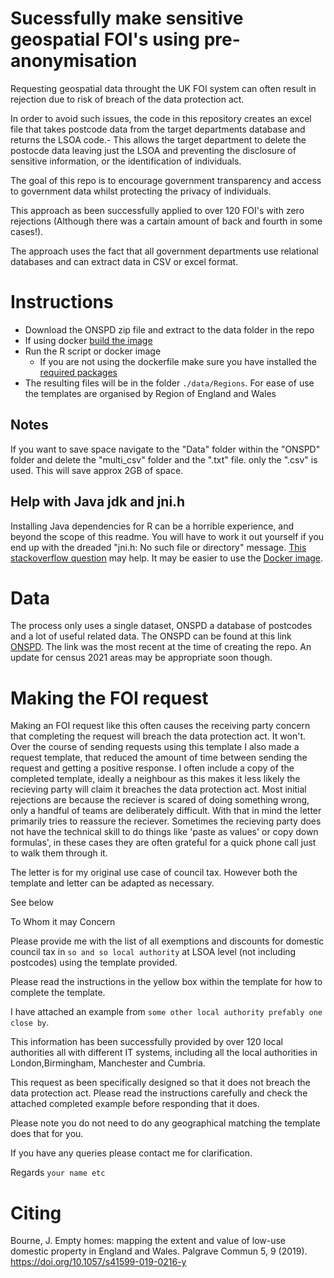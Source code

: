 # Sucessfully make sensitive geospatial FOI's using pre-anonymisation

Requesting geospatial data throught the UK FOI system can often result in rejection due to risk of breach of the data protection act.

In order to avoid such issues, the code in this repository creates an excel file that takes postcode data from the target departments database and returns the LSOA code.-
This allows the target department to delete the postocde data leaving just the LSOA and preventing the disclosure of sensitive information, or the identification of individuals.

The goal of this repo is to encourage government transparency and access to government data whilst protecting the privacy of individuals. 

This approach as been successfully applied to over 120 FOI's with zero rejections (Although there was a cartain amount of back and fourth in some cases!).

The approach uses the fact that all government departments use relational databases and can extract data in CSV or excel format.

# Instructions

- Download the ONSPD zip file and extract to the data folder in the repo
- If using docker [build the image](dockerfile)
- Run the R script or docker image
    - If you are not using the dockerfile make sure you have installed the [required packages](dockerfile/install_packages.r)
- The resulting files will be in the folder `./data/Regions`. For ease of use the templates are organised by Region of England and Wales

## Notes

If you want to save space navigate to the "Data" folder within the "ONSPD" folder and delete the "multi_csv" folder and the ".txt" file. only the ".csv" is used.
This will save approx 2GB of space. 

## Help with Java jdk and jni.h

Installing Java dependencies for R can be a horrible experience, and beyond the scope of this readme. You will have to work it out yourself if you end up with the dreaded "jni.h: No such file or directory" message. [This stackoverflow question](https://stackoverflow.com/questions/42562160/r-cmd-javareconf-not-finding-jni-h) may help. It may be easier to use the [Docker image](dockerfile).



# Data

The process only uses a single dataset, ONSPD a database of postcodes and a lot of useful related data. The ONSPD can be found at this link [ONSPD](https://geoportal.statistics.gov.uk/search?collection=Dataset&sort=-created&tags=onspd). The link was the most recent at the time of creating the repo. An update for census 2021 areas may be appropriate soon though.


# Making the FOI request

Making an FOI request like this often causes the receiving party concern that completing the request will breach the data protection act. It won't.
Over the course of sending requests using this template I also made a request template, that reduced the amount of time between sending the request and getting a positive response. I often include a copy of the completed template, ideally a neighbour as this makes it less likely the recieving party will claim it breaches the data protection act. Most initial rejections are because the reciever is scared of doing something wrong, only a handful of teams are deliberately difficult. With that in mind the letter primarily tries to reassure the reciever. Sometimes the recieving party does not have the technical skill to do things like 'paste as values' or copy down formulas', in these cases they are often grateful for a quick phone call just to walk them through it.

The letter is for my original use case of council tax. However both the template and letter can be adapted as necessary.

See below



To Whom it may Concern

 

Please provide me with the list of all exemptions and discounts for domestic council tax in `so and so local authority` at LSOA level (not including postcodes) using the template provided. 

Please read the instructions in the yellow box within the template for how to complete the template.

I have attached an example from `some other local authority prefably one close by`.

This information has been successfully provided by over 120 local authorities all with different IT systems, including all the local authorities in London,Birmingham, Manchester and Cumbria.
 

This request as been specifically designed so that it does not breach the data protection act. Please read the instructions carefully and check the attached completed example before responding that it does.

Please note you do not need to do any geographical matching the template does that for you.

 If you have any queries please contact me for clarification.
 

Regards `your name etc`


# Citing

Bourne, J. Empty homes: mapping the extent and value of low-use domestic property in England and Wales. Palgrave Commun 5, 9 (2019). https://doi.org/10.1057/s41599-019-0216-y

